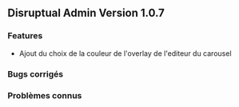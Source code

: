 ## Disruptual Admin Version 1.0.7

### Features
- Ajout du choix de la couleur de l'overlay de l'editeur du carousel

### Bugs corrigés

### Problèmes connus

